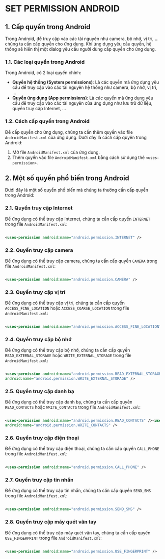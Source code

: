 # SET PERMISSION ANDROID

## 1. Cấp quyền trong Android

Trong Android, để truy cập vào các tài nguyên như camera, bộ nhớ, vị trí, ... chúng ta cần cấp quyền
cho ứng dụng. Khi ứng dụng yêu cầu quyền, hệ thống sẽ hiển thị một dialog yêu cầu người dùng cấp
quyền cho ứng dụng.

### 1.1. Các loại quyền trong Android

Trong Android, có 2 loại quyền chính:

- **Quyền hệ thống (System permissions)**: Là các quyền mà ứng dụng yêu cầu để truy cập vào các tài
  nguyên hệ thống như camera, bộ nhớ, vị trí, ...
- **Quyền ứng dụng (App permissions)**: Là các quyền mà ứng dụng yêu cầu để truy cập vào các tài
  nguyên của ứng dụng như lưu trữ dữ liệu, quyền truy cập Internet, ...

### 1.2. Cách cấp quyền trong Android

Để cấp quyền cho ứng dụng, chúng ta cần thêm quyền vào file `AndroidManifest.xml` của ứng dụng. Dưới
đây là cách cấp quyền trong Android:

1. Mở file `AndroidManifest.xml` của ứng dụng.
2. Thêm quyền vào file `AndroidManifest.xml` bằng cách sử dụng thẻ `<uses-permission>`.

## 2. Một số quyền phổ biến trong Android

Dưới đây là một số quyền phổ biến mà chúng ta thường cần cấp quyền trong Android:

### 2.1. Quyền truy cập Internet

Để ứng dụng có thể truy cập Internet, chúng ta cần cấp quyền `INTERNET` trong
file `AndroidManifest.xml`:

```xml

<uses-permission android:name="android.permission.INTERNET" />
```

### 2.2. Quyền truy cập camera

Để ứng dụng có thể truy cập camera, chúng ta cần cấp quyền `CAMERA` trong
file `AndroidManifest.xml`:

```xml

<uses-permission android:name="android.permission.CAMERA" />
```

### 2.3. Quyền truy cập vị trí

Để ứng dụng có thể truy cập vị trí, chúng ta cần cấp quyền `ACCESS_FINE_LOCATION`
hoặc `ACCESS_COARSE_LOCATION` trong file `AndroidManifest.xml`:

```xml

<uses-permission android:name="android.permission.ACCESS_FINE_LOCATION" />
```

### 2.4. Quyền truy cập bộ nhớ

Để ứng dụng có thể truy cập bộ nhớ, chúng ta cần cấp quyền `READ_EXTERNAL_STORAGE`
hoặc `WRITE_EXTERNAL_STORAGE` trong file `AndroidManifest.xml`:

```xml

<uses-permission android:name="android.permission.READ_EXTERNAL_STORAGE" /><uses-permission
android:name="android.permission.WRITE_EXTERNAL_STORAGE" />
```

### 2.5. Quyền truy cập danh bạ

Để ứng dụng có thể truy cập danh bạ, chúng ta cần cấp quyền `READ_CONTACTS` hoặc `WRITE_CONTACTS`
trong file `AndroidManifest.xml`:

```xml

<uses-permission android:name="android.permission.READ_CONTACTS" /><uses-permission
android:name="android.permission.WRITE_CONTACTS" />
```

### 2.6. Quyền truy cập điện thoại

Để ứng dụng có thể truy cập điện thoại, chúng ta cần cấp quyền `CALL_PHONE` trong
file `AndroidManifest.xml`:

```xml

<uses-permission android:name="android.permission.CALL_PHONE" />
```

### 2.7. Quyền truy cập tin nhắn

Để ứng dụng có thể truy cập tin nhắn, chúng ta cần cấp quyền `SEND_SMS` trong
file `AndroidManifest.xml`:

```xml

<uses-permission android:name="android.permission.SEND_SMS" />
```

### 2.8. Quyền truy cập máy quét vân tay

Để ứng dụng có thể truy cập máy quét vân tay, chúng ta cần cấp quyền `USE_FINGERPRINT` trong
file `AndroidManifest.xml`:

```xml

<uses-permission android:name="android.permission.USE_FINGERPRINT" />
```